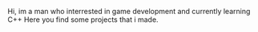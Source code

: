 Hi, im a man who interrested in game development and currently learning C++
Here you find some projects that i made.

<!---
Csirke001/Csirke001 is a ✨ special ✨ repository because its `README.md` (this file) appears on your GitHub profile.
You can click the Preview link to take a look at your changes.
--->

